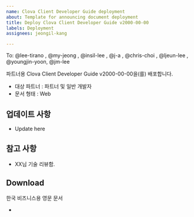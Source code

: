 ```yaml
---
name: Clova Client Developer Guide deployment
about: Template for announcing document deployment
title: Deploy Clova Client Developer Guide v2000-00-00
labels: Deployment
assignees: jeongil-kang

---
```


To: @lee-tirano  , @my-jeong , @insil-lee , @j-a , @chris-choi , @ljeun-lee , @youngjin-yoon, @jm-lee 

파트너용 Clova Client Developer Guide v2000-00-00을(를) 배포합니다.
- 대상 파트너 : 파트너 및 일반 개발자
- 문서 형태 : Web

## 업데이트 사항
- Update here

## 참고 사항
- XX님 기술 리뷰함.

## Download
한국 비즈니스용 영문 문서
- []()
